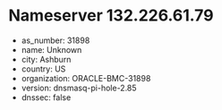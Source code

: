 # Nameserver 132.226.61.79

* as_number: 31898
* name: Unknown
* city: Ashburn
* country: US
* organization: ORACLE-BMC-31898
* version: dnsmasq-pi-hole-2.85
* dnssec: false

